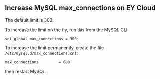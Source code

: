 ## Increase MySQL max_connections on EY Cloud

The default limit is 300.

To increase the limit on the fly, run this from the MySQL CLI:

```
set global max_connections = 300;
```

To increase the limit permanently, create the file `/etc/mysql.d/max_connections.cnf`:

```
max_connections			= 600
```

then restart MySQL.
